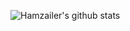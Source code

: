![Hamzailer's github stats](https://github-readme-stats.vercel.app/api?username=hamzailer&count_private=true&show_icons=true&include_all_commits=true&theme=radical)
